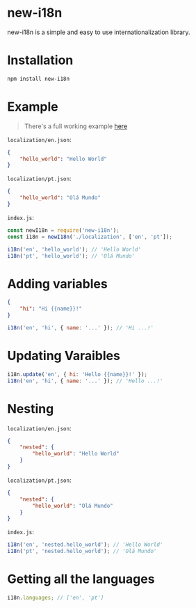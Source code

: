# new-i18n

new-i18n is a simple and easy to use internationalization library.

# Installation

```sh
npm install new-i18n
```

# Example

> There's a full working example [here](https://gist.github.com/YouTwitFace/618298c5ef179eebc511ca8c8a82eb76)

`localization/en.json`:

```json
{
    "hello_world": "Hello World"
}
```

`localization/pt.json`:

```json
{
    "hello_world": "Olá Mundo"
}
```

`index.js`:

```js
const newI18n = require('new-i18n');
const i18n = newI18n('./localization', ['en', 'pt']);

i18n('en', 'hello_world'); // 'Hello World'
i18n('pt', 'hello_world'); // 'Olá Mundo'
```

# Adding variables

[//]: # '{% raw %}'

```json
{
    "hi": "Hi {{name}}!"
}
```

[//]: # '{% endraw %}'

```js
i18n('en', 'hi', { name: '...' }); // 'Hi ...!'
```

# Updating Varaibles

[//]: # '{% raw %}'

```js
i18n.update('en', { hi: 'Hello {{name}}!' });
i18n('en', 'hi', { name: '...' }); // 'Hello ...!'
```

[//]: # '{% endraw %}'

# Nesting

`localization/en.json`:

```json
{
    "nested": {
        "hello_world": "Hello World"
    }
}
```

`localization/pt.json`:

```json
{
    "nested": {
        "hello_world": "Olá Mundo"
    }
}
```

`index.js`:

```js
i18n('en', 'nested.hello_world'); // 'Hello World'
i18n('pt', 'nested.hello_world'); // 'Olá Mundo'
```

# Getting all the languages

```js
i18n.languages; // ['en', 'pt']
```
